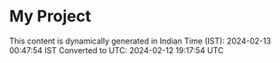 # My Project

This content is dynamically generated in Indian Time (IST): 2024-02-13 00:47:54 IST
Converted to UTC: 2024-02-12 19:17:54 UTC
